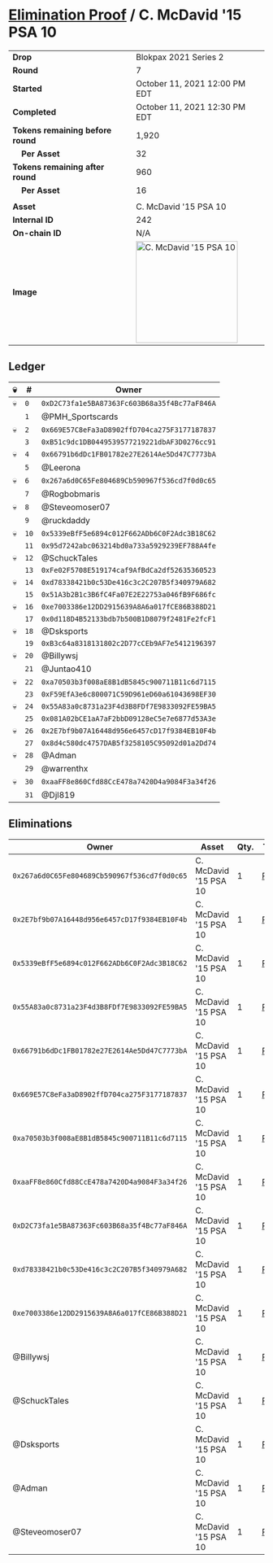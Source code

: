 # [Elimination Proof](./readme.md) / C. McDavid &#039;15 PSA 10

|||
|---|---|
| **Drop** | Blokpax 2021 Series 2 |
| **Round** | 7 |
| **Started** | October 11, 2021 12:00 PM EDT |
| **Completed** | October 11, 2021 12:30 PM EDT |
| **Tokens remaining before round** | 1,920 |
| **&nbsp;&nbsp;&nbsp;&nbsp;Per Asset** | 32 |
| **Tokens remaining after round** | 960 |
| **&nbsp;&nbsp;&nbsp;&nbsp;Per Asset** | 16 |
| | |
| **Asset** | C. McDavid &#039;15 PSA 10 |
| **Internal ID** | 242 |
| **On-chain ID** | N/A |
| **Image** | <img src="https://tcdn.blokpax.com/9484ebfa-6370-45ae-bc4f-cbc48aa772e4/5d658cd4fd95f98ded9f6eebec2ff3d5ca33b2d0e0670c8a36b934e844d62746.jpg" height="200" alt="C. McDavid &#039;15 PSA 10" /> |

## Ledger

| 💀 | # | Owner |
| --- | --- | --- |
| 💀 | `0` | `0xD2C73fa1e5BA87363Fc603B68a35f4Bc77aF846A` |
|  | `1` | @PMH_Sportscards |
| 💀 | `2` | `0x669E57C8eFa3aD8902ffD704ca275F3177187837` |
|  | `3` | `0xB51c9dc1DB0449539577219221dbAF3D0276cc91` |
| 💀 | `4` | `0x66791b6dDc1FB01782e27E2614Ae5Dd47C7773bA` |
|  | `5` | @Leerona |
| 💀 | `6` | `0x267a6d0C65Fe804689Cb590967f536cd7f0d0c65` |
|  | `7` | @Rogbobmaris |
| 💀 | `8` | @Steveomoser07 |
|  | `9` | @ruckdaddy |
| 💀 | `10` | `0x5339eBfF5e6894c012F662ADb6C0F2Adc3B18C62` |
|  | `11` | `0x95d7242abc063214bd0a733a5929239EF788A4fe` |
| 💀 | `12` | @SchuckTales |
|  | `13` | `0xFe02F5708E519174caf9AfBdCa2df52635360523` |
| 💀 | `14` | `0xd78338421b0c53De416c3c2C207B5f340979A682` |
|  | `15` | `0x51A3b2B1c3B6fC4Fa07E2E22753a046fB9F686fc` |
| 💀 | `16` | `0xe7003386e12DD2915639A8A6a017fCE86B388D21` |
|  | `17` | `0x0d118D4B52133bdb7b500B1D8079f2481Fe2fcF1` |
| 💀 | `18` | @Dsksports |
|  | `19` | `0xB3c64a8318131802c2D77cCEb9AF7e5412196397` |
| 💀 | `20` | @Billywsj |
|  | `21` | @Juntao410 |
| 💀 | `22` | `0xa70503b3f008aE8B1dB5845c900711B11c6d7115` |
|  | `23` | `0xF59EfA3e6c800071C59D961eD60a61043698EF30` |
| 💀 | `24` | `0x55A83a0c8731a23F4d3B8FDf7E9833092FE59BA5` |
|  | `25` | `0x081A02bCE1aA7aF2bbD09128eC5e7e6877d53A3e` |
| 💀 | `26` | `0x2E7bf9b07A16448d956e6457cD17f9384EB10F4b` |
|  | `27` | `0x8d4c580dc4757DAB5f3258105C95092d01a2Dd74` |
| 💀 | `28` | @Adman |
|  | `29` | @warrenthx |
| 💀 | `30` | `0xaaFF8e860Cfd88CcE478a7420D4a9084F3a34f26` |
|  | `31` | @Djl819 |


## Eliminations

| Owner | Asset | Qty. | Transaction |
| --- | --- | --- | --- |
| `0x267a6d0C65Fe804689Cb590967f536cd7f0d0c65` | C. McDavid '15 PSA 10 | 1 | [Polygonscan](https://polygonscan.com/tx/0x2d1e579e034a1680099f3573ad62b97b02709bc40c48471fefe797741a355c6d) |
| `0x2E7bf9b07A16448d956e6457cD17f9384EB10F4b` | C. McDavid '15 PSA 10 | 1 | [Polygonscan](https://polygonscan.com/tx/0x0fbc0fcbb8d43f85599997920534abf1bdcc5f75587fd41ea1cef7d0fe874954) |
| `0x5339eBfF5e6894c012F662ADb6C0F2Adc3B18C62` | C. McDavid '15 PSA 10 | 1 | [Polygonscan](https://polygonscan.com/tx/0x3a31afcf42b5d84b60da913ef79d35d571b6e5956e398f0b99fbac32ae1b5cb8) |
| `0x55A83a0c8731a23F4d3B8FDf7E9833092FE59BA5` | C. McDavid '15 PSA 10 | 1 | [Polygonscan](https://polygonscan.com/tx/0x55418493698ef6ba25ba1c99351c4aa9d4f39fcdf9d0c2c804f19edaecc7443b) |
| `0x66791b6dDc1FB01782e27E2614Ae5Dd47C7773bA` | C. McDavid '15 PSA 10 | 1 | [Polygonscan](https://polygonscan.com/tx/0x88bbf545fd5bf1f355d77679e0913ddfe3596974e5ac85534d0e1d229dc66858) |
| `0x669E57C8eFa3aD8902ffD704ca275F3177187837` | C. McDavid '15 PSA 10 | 1 | [Polygonscan](https://polygonscan.com/tx/0xa0dc2eff801435f0736d74614040ab11d175327cd9c16cb8e512cce5b8b210e1) |
| `0xa70503b3f008aE8B1dB5845c900711B11c6d7115` | C. McDavid '15 PSA 10 | 1 | [Polygonscan](https://polygonscan.com/tx/0x8c0c613ad1fe482440527da0db3c725eb9dfce35bedc5ee4cf27ba43cf9a6aca) |
| `0xaaFF8e860Cfd88CcE478a7420D4a9084F3a34f26` | C. McDavid '15 PSA 10 | 1 | [Polygonscan](https://polygonscan.com/tx/0xa6d49c18394475f03600be7d81b7de8b066257fe6ef1fd5956940ad849e69002) |
| `0xD2C73fa1e5BA87363Fc603B68a35f4Bc77aF846A` | C. McDavid '15 PSA 10 | 1 | [Polygonscan](https://polygonscan.com/tx/0x192508c00fd0081e15cd6da6994e39ef139dc4c991d6f57d34bb85f674932d3d) |
| `0xd78338421b0c53De416c3c2C207B5f340979A682` | C. McDavid '15 PSA 10 | 1 | [Polygonscan](https://polygonscan.com/tx/0xfbf5fbd19fac9d3d073055effc0714e76366cc13633cbd5f28aee7674e11eaca) |
| `0xe7003386e12DD2915639A8A6a017fCE86B388D21` | C. McDavid '15 PSA 10 | 1 | [Polygonscan](https://polygonscan.com/tx/0xdbd5b502c80ca4accb6dbc08280cb4058549acd28062db3e8b8ad7b6407c380e) |
| @Billywsj | C. McDavid '15 PSA 10 | 1 | [Polygonscan](https://polygonscan.com/tx/0x89843c002d5db4cf863d39f40f17d2033296a7937e7b0f84cdd34f6e4c4e025e) |
| @SchuckTales | C. McDavid '15 PSA 10 | 1 | [Polygonscan](https://polygonscan.com/tx/0x728fc6ed54e39861c4636bc10e313cfb26b0f8dc206a3bc65199f3317e38ef5d) |
| @Dsksports | C. McDavid '15 PSA 10 | 1 | [Polygonscan](https://polygonscan.com/tx/0x855b79d1c5fbfc814905d9779ce844c2d2bbab446e40320929519e9e4c968205) |
| @Adman | C. McDavid '15 PSA 10 | 1 | [Polygonscan](https://polygonscan.com/tx/0x493cce2e4c3dcd8f917750154c1baac4d098ff2d5edba448566bb5831f92438a) |
| @Steveomoser07 | C. McDavid '15 PSA 10 | 1 | [Polygonscan](https://polygonscan.com/tx/0x2ff401389c3e4e5d865491972daf11ccd72f1505f56f7f773f4fd10537d4df0b) |
